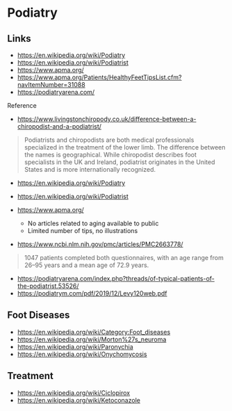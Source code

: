 # Podiatry

## Links

* https://en.wikipedia.org/wiki/Podiatry
* https://en.wikipedia.org/wiki/Podiatrist
* https://www.apma.org/
* https://www.apma.org/Patients/HealthyFeetTipsList.cfm?navItemNumber=31088
* https://podiatryarena.com/

Reference

* https://www.livingstonchiropody.co.uk/difference-between-a-chiropodist-and-a-podiatrist/

> Podiatrists and chiropodists are both medical professionals specialized in the treatment of the lower limb. The difference between the names is geographical. While chiropodist describes foot specialists in the UK and Ireland, podiatrist originates in the United States and is more internationally recognized.

* https://en.wikipedia.org/wiki/Podiatry
* https://en.wikipedia.org/wiki/Podiatrist

* https://www.apma.org/
  * No articles related to aging available to public
  * Limited number of tips, no illustrations

* https://www.ncbi.nlm.nih.gov/pmc/articles/PMC2663778/
> 1047 patients completed both questionnaires, with an age range from 26–95 years and a mean age of 72.9 years.
* https://podiatryarena.com/index.php?threads/of-typical-patients-of-the-podiatrist.53526/
* https://podiatrym.com/pdf/2019/12/Levy120web.pdf

## Foot Diseases

* https://en.wikipedia.org/wiki/Category:Foot_diseases
* https://en.wikipedia.org/wiki/Morton%27s_neuroma
* https://en.wikipedia.org/wiki/Paronychia
* https://en.wikipedia.org/wiki/Onychomycosis

## Treatment

* https://en.wikipedia.org/wiki/Ciclopirox
* https://en.wikipedia.org/wiki/Ketoconazole
